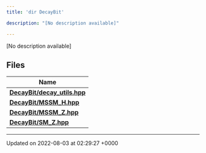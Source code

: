 ```yaml
---
title: 'dir DecayBit'

description: "[No description available]"

---
```







[No description available]

## Files

| Name           |
| -------------- |
| **[DecayBit/decay_utils.hpp](/documentation/code/colliderbit_development/files/decay__utils_8hpp/#file-decay-utils.hpp)**  |
| **[DecayBit/MSSM_H.hpp](/documentation/code/colliderbit_development/files/mssm__h_8hpp/#file-mssm-h.hpp)**  |
| **[DecayBit/MSSM_Z.hpp](/documentation/code/colliderbit_development/files/mssm__z_8hpp/#file-mssm-z.hpp)**  |
| **[DecayBit/SM_Z.hpp](/documentation/code/colliderbit_development/files/sm__z_8hpp/#file-sm-z.hpp)**  |






-------------------------------

Updated on 2022-08-03 at 02:29:27 +0000
